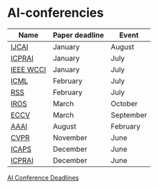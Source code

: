 # AI-conferencies

|Name|Paper deadline|Event|
|---|---|---|
|[IJCAI](https://ijcai24.org)|January|August|
|[ICPRAI](https://brain.korea.ac.kr/icprai2024/index.php)|January|July|
|[IEEE WCCI](https://2024.ieeewcci.org)|January|July|
|[ICML](https://icml.cc)|February|July|
|[RSS](https://roboticsconference.org)|February|July|
|[IROS](https://ieee-iros.org)|March|October|
|[ECCV](https://eccv2024.ecva.net)|March|September|
|[AAAI](https://aaai.org/aaai-conference)|August|February|
|[CVPR](https://cvpr.thecvf.com)|November|June|
|[ICAPS](https://icaps24.icaps-conference.org)|December|June|
|[ICPRAI](https://brain.korea.ac.kr/icprai2024/importantdate.php)|December|June|

[AI Conference Deadlines](https://aideadlin.es/?sub=ML,CV,CG,NLP,RO,SP,DM,AP,KR,HCI)
